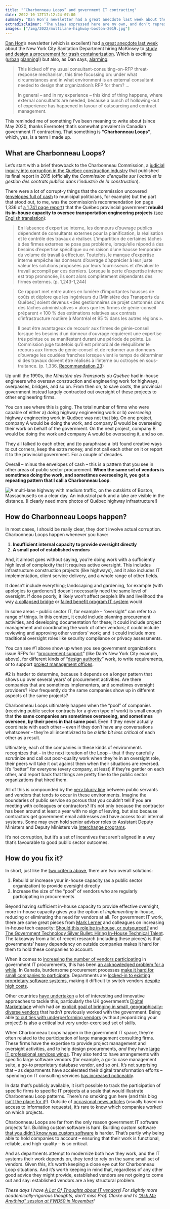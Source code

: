 ```yaml
---
title: "“Charbonneau Loops” and government IT contracting"
date: 2022-10-12T17:12:24-07:00
summary: "Dan Hon’s newsletter had a great anecdote last week about the NYC Sanitation Department hiring McKinsey to study and design a procurement for trash containerization. It reminded me of a pattern that I’ve been meaning to write about for a while: “Charbonneau Loops” where the same companies are sometimes overseeing, and sometimes overseen, by their peers in the same industry. This happens when public sector organizations don’t have enough internal capacity to provide oversight directly, and they’re a recipe for problematic public sector outcomes."
extradisclaimer: "The views expressed here are my own, and don’t represent the opinions of my team or my employer."
images: ["/img/2022/multilane-highway-boston-2019.jpg"]
---
```


[Dan Hon](https://twitter.com/hondanhon)’s newsletter (which is excellent) had [a great anecdote last week](https://newsletter.danhon.com/archive/s12e59-look-the-disney-thing-weak-signals-zoom/) about the New York City Sanitation Department hiring McKinsey to [study and design a procurement for trash containerization](https://nyc.streetsblog.org/2022/10/03/exclu-sanitation-department-hires-mckinsey-for-containerization-study/). Which is exciting ([urban](/2022/08/09/shrink-projects-to-fit-leadership-turnover-rates/) [planning](/2021/11/20/the-missing-middle-in-software-procurement/)!) but also, as Dan says, [alarming](https://newsletter.danhon.com/archive/s12e59-look-the-disney-thing-weak-signals-zoom/):

> This kicked off my usual consultant-consulting-on-RFP threat-response mechanism, this time focussing on: under what circumstances and in what environment is an external consultant needed to design that organization’s RFP for them? …
> 
> In general – and in my experience – this kind of thing happens, where external consultants are needed, because a bunch of hollowing-out of experience has happened in favour of outsourcing and contract management.

This reminded me of something I’ve been meaning to write about (since May 2020, thanks Evernote) that’s somewhat prevalent in Canadian government IT contracting. That something is **“Charbonneau Loops”**, which, yes, is a term I made up.


## What are Charbonneau Loops?

Let’s start with a brief throwback to the Charbonneau Commission, a [judicial inquiry into corruption in the Québec construction industry](https://en.wikipedia.org/wiki/Charbonneau_Commission) that published its final report in 2015 (officially the _Commission d'enquête sur l'octroi et la gestion des contrats publics dans l'industrie de la construction_). 

There were a lot of corrupt-y things that the commission uncovered ([envelopes full of cash](https://www.cbc.ca/news/canada/montreal/milioto-denies-giving-envelope-of-cash-to-union-montr%C3%A9al-1.1321332) to municipal politicians, for example) but the part that stood out, to me, was the commission’s recommendation (on page 1,336 of [a 1,741 page report](https://web.archive.org/web/20210831120507/https://www.ceic.gouv.qc.ca/fileadmin/Fichiers_client/fichiers/Rapport_final/Rapport_final_CEIC_Integral_c.pdf)) that the Québec provincial government **rebuild its in-house capacity to oversee transportation engineering projects** ([see English translation](https://translate.google.com/?sl=fr&tl=en&text=En%20l%E2%80%99absence%20d%E2%80%99expertise%20interne%2C%20les%20donneurs%20d%E2%80%99ouvrage%20publics%20d%C3%A9pendent%20de%20consultants%20externes%20pour%20la%20planification%2C%20la%20r%C3%A9alisation%20et%20le%20contr%C3%B4le%20des%20travaux%20%C3%A0%20r%C3%A9aliser.%20L%E2%80%99impartition%20de%20certaines%20t%C3%A2ches%20%C3%A0%20des%20firmes%20externes%20ne%20pose%20pas%20probl%C3%A8me%2C%20lorsqu%E2%80%99elle%20r%C3%A9pond%20%C3%A0%20des%20besoins%20d%E2%80%99expertise%20sp%C3%A9cifique%20ou%20en%20raison%20d%E2%80%99une%20hausse%20temporaire%20du%20volume%20de%20travail%20%C3%A0%20effectuer.%20Toutefois%2C%20le%20manque%20d%E2%80%99expertise%20interne%20emp%C3%AAche%20les%20donneurs%20d%E2%80%99ouvrage%20d%E2%80%99appr%C3%A9cier%20%C3%A0%20leur%20juste%20valeur%20les%20solutions%20propos%C3%A9es%20par%20leurs%20fournisseurs%20et%20d%E2%80%99%C3%A9valuer%20le%20travail%20accompli%20par%20ces%20derniers.%20Lorsque%20la%20perte%20d%E2%80%99expertise%20interne%20est%20trop%20prononc%C3%A9e%2C%20ils%20sont%20alors%20compl%C3%A8tement%20d%C3%A9pendants%20des%20firmes%20externes.%20(pp.%201%2C243-1%2C244)%0A%0A%E2%80%A6%0A%0ACe%20rapport%20met%20entre%20autres%20en%20lumi%C3%A8re%20d%E2%80%99importantes%20hausses%20de%20co%C3%BBts%20et%20d%C3%A9plore%20que%20les%20ing%C3%A9nieurs%20du%20%5BMinist%C3%A8re%20des%20Transports%20du%20Qu%C3%A9bec%5D%20soient%20devenus%20%C2%ABdes%20gestionnaires%20de%20projet%20cantonn%C3%A9s%20dans%20des%20t%C3%A2ches%20administratives%20%C2%BB%20alors%20que%20les%20firmes%20de%20g%C3%A9nie-conseil%20pr%C3%A9parent%20%C2%AB%20100%20%25%20des%20estimations%20relatives%20aux%20contrats%20d%E2%80%99infrastructure%20routi%C3%A8re%20%C3%A0%20Montr%C3%A9al%20et%2095%20%25%20dans%20les%20autres%20r%C3%A9gions%20%C2%BB.%0A%0AIl%20peut%20%C3%AAtre%20avantageux%20de%20recourir%20aux%20firmes%20de%20g%C3%A9nie-conseil%20lorsque%20les%20besoins%20d%E2%80%99un%20donneur%20d%E2%80%99ouvrage%20requi%C3%A8rent%20une%20expertise%20tr%C3%A8s%20pointue%20ou%20se%20manifestent%20durant%20une%20p%C3%A9riode%20de%20pointe.%20La%20Commission%20juge%20toutefois%20qu%E2%80%99il%20est%20primordial%20de%20r%C3%A9%C3%A9quilibrer%20le%20recours%20aux%20firmes%20de%20g%C3%A9nie-conseil%20et%20de%20redonner%20aux%20donneurs%20d%E2%80%99ouvrage%20les%20coud%C3%A9es%20franches%20lorsque%20vient%20le%20temps%20de%20d%C3%A9terminer%20si%20des%20travaux%20doivent%20%C3%AAtre%20r%C3%A9alis%C3%A9s%20%C3%A0%20l%E2%80%99interne%20ou%20octroy%C3%A9s%20en%20sous-traitance.%20(pp.%201%2C336%2C%20Recommendation%2023)%0A&op=translate)):

> En l’absence d’expertise interne, les donneurs d’ouvrage publics dépendent de consultants externes pour la planification, la réalisation et le contrôle des travaux à réaliser. L’impartition de certaines tâches à des firmes externes ne pose pas problème, lorsqu’elle répond à des besoins d’expertise spécifique ou en raison d’une hausse temporaire du volume de travail à effectuer. Toutefois, le manque d’expertise interne empêche les donneurs d’ouvrage d’apprécier à leur juste valeur les solutions proposées par leurs fournisseurs et d’évaluer le travail accompli par ces derniers. Lorsque la perte d’expertise interne est trop prononcée, ils sont alors complètement dépendants des firmes externes. (p. 1,243-1,244)

> Ce rapport met entre autres en lumière d’importantes hausses de coûts et déplore que les ingénieurs du [Ministère des Transports du Québec] soient devenus «des gestionnaires de projet cantonnés dans des tâches administratives » alors que les firmes de génie-conseil préparent « 100 % des estimations relatives aux contrats d’infrastructure routière à Montréal et 95 % dans les autres régions ».
> 
> Il peut être avantageux de recourir aux firmes de génie-conseil lorsque les besoins d’un donneur d’ouvrage requièrent une expertise très pointue ou se manifestent durant une période de pointe. La Commission juge toutefois qu’il est primordial de rééquilibrer le recours aux firmes de génie-conseil et de redonner aux donneurs d’ouvrage les coudées franches lorsque vient le temps de déterminer si des travaux doivent être réalisés à l’interne ou octroyés en sous-traitance. (p. 1,336, [Recommandation 23](https://fr.wikipedia.org/wiki/Commission_d%27enqu%C3%AAte_sur_l%27octroi_et_la_gestion_des_contrats_publics_dans_l%27industrie_de_la_construction#Recommandations))

Up until the 1990s, the _Ministère des Transports du Québec_ had in-house engineers who oversaw construction and engineering work for highways, overpasses, bridges, and so on. From then on, to save costs, the provincial government instead largely contracted out oversight of these projects to other engineering firms. 

You can see where this is going. The total number of firms who were capable of either a) _doing_ highway engineering work or b) _overseeing_ highway engineering work in Québec was  not that big. On one project, company A would be doing the work, and company B would be overseeing their work on behalf of the government. On the next project, company B would be doing the work and company A would be overseeing it, and so on. 

They all talked to each other, and (to paraphrase a lot) found creative ways to cut corners, keep the extra money, and not call each other on it or report it to the provincial government. For a couple of decades.

Overall – minus the envelopes of cash – this is a pattern that you see in other areas of public sector procurement. **When the same set of vendors is sometimes doing the work, and sometimes overseeing it, you get a repeating pattern that I call a Charbonneau Loop**.

<img src="/img/2022/multilane-highway-boston-2019.jpg" class="img-fluid" alt="A multi-lane highway with medium traffic, on the outskirts of Boston, Massachusetts on a clear day. An industrial park and a lake are visible in the distance. (I clearly need more photos of Québec highway infrastructure!)">

## How do Charbonneau Loops happen?

In most cases, I should be really clear, they don’t involve actual corruption. Charbonneau Loops happen whenever you have:

1. **Insufficient internal capacity to provide oversight directly**
2. **A small pool of established vendors**

And, it almost goes without saying, you’re doing work with a sufficiently high level of complexity that it requires active oversight. This includes infrastructure construction projects (like highways), and it also includes IT implementation, client service delivery, and a whole range of other fields. 

It doesn’t include everything; landscaping and gardening, for example (with apologies to gardeners!) doesn’t necessarily need the same level of oversight. If done poorly, it likely won’t affect people’s life and livelihood the way [a collapsed bridge](https://www.cbc.ca/news/canada/saskatchewan/bridge-that-collapsed-six-hours-after-opening-was-built-without-geotech-investigation-of-riverbed-reeve-1.4829890) or [failed benefit program IT system](https://www.cbc.ca/news/canada/hamilton/headlines/hamilton-residents-evicted-due-to-faulty-software-whitehead-1.2877155) would. 

In some areas – public sector IT, for example – “oversight” can refer to a range of things. In this context, it could include planning procurement activities, and developing documentation for these; it could include project management and coordinating the work of other vendors; it could include reviewing and approving other vendors’ work; and it could include more traditional oversight roles like security compliance or privacy assessments.

You can see #1 above show up when you see government organizations issue RFPs for “[procurement support](https://search.open.canada.ca/contracts/?sort=contract_value+desc&page=1&search_text=%22procurement+support%22)” (like Dan’s New York City example, above), for different kinds of “[design authority](https://search.open.canada.ca/contracts/?sort=contract_value+desc&page=1&search_text=%22design+authority%22)” work, to write requirements, or to support [project management offices](https://search.open.canada.ca/contracts/?sort=contract_value+desc&page=1&search_text=%22project+management+office%22). 

#2 is harder to determine, because it depends on a longer pattern that shows up over several years’ of procurement activities. Are there companies that are sometimes implementers, and sometimes oversight providers? How frequently do the same companies show up in different aspects of the same projects? 

Charbonneau Loops ultimately happen when the “pool” of companies (receiving public sector contracts for a given type of work) is small enough that **the same companies are sometimes overseeing, and sometimes overseen, by their peers in that same pool**. Even if they never actually coordinate with each other – even if they don’t have any conversations whatsoever – they’re all incentivized to be _a little bit less critical_ of each other as a result. 

Ultimately, each of the companies in these kinds of environments recognizes that – in the next iteration of the Loop – that if they carefully scrutinize and call out poor-quality work when they’re in an oversight role, their peers will take it out against them when their situations are reversed. It’s “better” for everyone (every company, at least) if they’re gentler on each other, and report back that things are pretty fine to the public sector organizations that hired them.

All of this is compounded by the [very blurry line](https://www.macleans.ca/politics/ottawa/whos-really-got-ottawas-ear/) between public servants and vendors that tends to occur in these environments. Imagine the boundaries of public service so porous that you couldn’t tell if you are meeting with colleagues or contractors? It’s not only because the contractor has been around at least a year with no sign of leaving, but also because contractors get government email addresses and have access to all internal systems. Some may even hold senior advisor roles to Assistant Deputy Ministers and Deputy Ministers via [Interchange programs](https://www.canada.ca/en/treasury-board-secretariat/services/professional-development/interchange-canada.html).

It’s not corruption, but it’s a set of incentives that aren’t aligned in a way that’s favourable to good public sector outcomes.


## How do you fix it?

In short, just like the [two criteria above](#how-do-charbonneau-loops-happen), there are two overall solutions:

1. Rebuild or increase your in-house capacity (as a public sector organization) to provide oversight directly
2. Increase the size of the “pool” of vendors who are regularly participating in procurements

Beyond having sufficient in-house capacity to provide effective oversight, more in-house capacity gives you the option of _implementing_ in-house, reducing or eliminating the need for vendors at all. For government IT work, there are some great pieces from [Mark Lerner](https://twitter.com/_mjlerner) and colleagues on increasing in-house tech capacity: [Should this role be in-house, or outsourced?](https://www.belfercenter.org/publication/should-role-be-house-or-outsourced) and [The Government Technology Silver Bullet: Hiring In-House Technical Talent](https://www.belfercenter.org/publication/government-technology-silver-bullet-hiring-house-technical-talent). The takeaway from a lot of recent research (including these pieces) is that governments’ heavy dependency on outside companies makes it hard for them to hold these companies to account.

When it comes to [increasing the number of vendors participating](https://derisking-guide.18f.gov/state-field-guide/budgeting-tech/#expand-your-vendor-pool) in government IT procurements, this has been [an acknowledged problem for a while](https://www.cbc.ca/news/politics/shared-services-canada-tech-data-centres-mclellan-bergen-1.4794800). In Canada, burdensome procurement processes [make it hard for small companies to participate](https://policyoptions.irpp.org/magazines/february-2019/outdated-procurement-rules-hindering-digital-government/). Departments are [locked-in to existing proprietary software systems](/2021/05/12/rule-number-one-avoid-vendor-lock-in/), making it difficult to switch vendors [despite high costs](https://www.cbc.ca/news/politics/ibm-shared-services-contract-1.4658682). 

Other countries [have undertaken](https://www.techuk.org/resource/curshaw-mainstreaming-internet-era-commercial-approaches-to-deliver-smart-and-sustainable-digital-public-services.html) a lot of interesting and innovative approaches to tackle this, particularly the UK government’s [Digital Marketplace](https://www.digitalmarketplace.service.gov.uk/) which had an [explicit goal of bringing in small, geographically-diverse vendors](https://gds.blog.gov.uk/2016/08/19/making-digital-services-better-by-engaging-a-diverse-range-of-suppliers/) that hadn’t previously worked with the government. Being able [to cut ties with underperforming vendors](https://derisking-guide.18f.gov/state-field-guide/budgeting-tech/#procure-services-not-software) (without jeopardizing your project!) is also a critical but very under-exercised set of skills.

When Charbonneau Loops happen in the government IT space, they’re often related to the participation of large management consulting firms. These firms have the expertise to provide project management and oversight activities, and to help design procurements, _and_ they have [large IT professional services wings](https://www.wsj.com/articles/ernst-young-leaders-expected-to-approve-plan-to-split-accounting-company-11662404933?mod=hp_lead_pos4). They also tend to have arrangements with specific large software vendors (for example, a go-to case management suite, a go-to proprietary database vendor, and so on). It’s not surprising that – as departments have accelerated their digital transformation efforts – spending on IT consulting services [has increased noticeably](https://govcanadacontracts.ca/categories/information_technology/).

In data that’s publicly available, it isn’t possible to track the participation of specific firms to specific IT projects at a scale that would illustrate Charbonneau Loop patterns. There’s no smoking gun here (and this blog [isn’t the place for it](/2020/01/21/principles-for-blogging-as-a-public-servant/)!). Outside of [occasional news articles](https://www.theglobeandmail.com/politics/article-arrivecan-app-spending-government/) (usually based on access to information requests), it’s rare to know which companies worked on which projects. 

Charbonneau Loops are far from the only reason government IT software projects fail. Building custom software is hard. Building custom software [that you didn’t know was custom software](/2020/09/16/fake-cots-and-the-one-day-rule/) is harder. That’s partly why being able to hold companies to account – ensuring that their work is functional, reliable, and high-quality – is so critical. 

And as departments attempt to modernize both how they work, and the IT systems their work depends on, they tend to rely on the same small set of vendors. Given this, it’s worth keeping a close eye out for Charbonneau Loop situations. And it’s worth keeping in mind that, regardless of any other good advice they might provide, established vendors are not going to come out and say: established vendors are a key structural problem. 

_These days I have [A Lot Of Thoughts about IT vendors](/2022/03/18/why-it-vendors/)! For slightly more academically-rigorous thoughts, don’t miss Prof. Clarke and I’s [“Ask Me Anything” session at FWD50 in November](https://www.fwd50.com/session/41/ama-the-state-of-government-vendor-relations)!_
